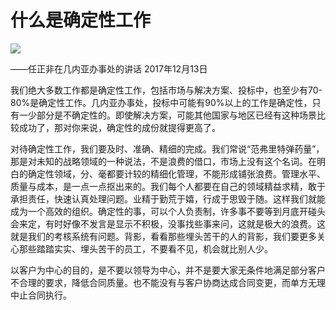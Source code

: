# 什么是确定性工作
<img class="pv" src="https://api.visitor.plantree.me/visitor-badge/pv?namespace=plantree.me&key=renzhengfei-speeches/什么是确定性工作.md">



——任正非在几内亚办事处的讲话
2017年12月13日



我们绝大多数工作都是确定性工作，包括市场与解决方案、投标中，也至少有70-80%是确定性工作。几内亚办事处，投标中可能有90%以上的工作是确定性，只有一少部分是不确定性的。即使解决方案，可能其他国家与地区已经有这种场景比较成功了，那对你来说，确定性的成份就提得更高了。

对待确定性工作，我们要及时、准确、精细的完成。我们常说“范弗里特弹药量”，那是对未知的战略领域的一种说法，不是浪费的借口，市场上没有这个名词。在明白的确定性领域，分、毫都要计较的精细化管理，不能形成铺张浪费。管理水平、质量与成本，是一点一点抠出来的。我们每个人都要在自己的领域精益求精，敢于承担责任，快速认真处理问题。业精于勤荒于嬉，行成于思毁于随。这样我们就能成为一个高效的组织。确定性的事，可以个人负责制，许多事不要等到月底开碰头会来定，有时好像不发言是显示不积极，没事找些事来问，这就是极大的浪费。这就是我们的考核系统有问题。背影，看看那些埋头苦干的人的背影，我们要更多关心那些踏踏实实、埋头苦干的员工，不要看不见，机会就比别人少。

以客户为中心的目的，是不要以领导为中心，并不是要大家无条件地满足部分客户不合理的要求，降低合同质量。也不能没有与客户协商达成合同变更，而单方无理中止合同执行。
